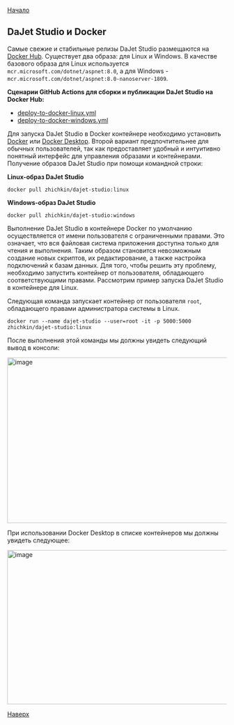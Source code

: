 [Начало](https://github.com/zhichkin/dajet/blob/main/README.md)

## DaJet Studio и Docker

Самые свежие и стабильные релизы DaJet Studio размещаются на [Docker Hub](https://hub.docker.com/r/zhichkin/dajet-studio). Существует два образа: для Linux и Windows. В качестве базового образа для Linux используется ```mcr.microsoft.com/dotnet/aspnet:8.0```, а для Windows - ```mcr.microsoft.com/dotnet/aspnet:8.0-nanoserver-1809```.

**Сценарии GitHub Actions для сборки и публикации DaJet Studio на Docker Hub:**
- [deploy-to-docker-linux.yml](https://github.com/zhichkin/dajet/blob/main/.github/workflows/deploy-to-docker-linux.yml)
- [deploy-to-docker-windows.yml](https://github.com/zhichkin/dajet/blob/main/.github/workflows/deploy-to-docker-windows.yml)

Для запуска DaJet Studio в Docker контейнере необходимо установить [Docker](https://docs.docker.com/engine/install/) или [Docker Desktop](https://docs.docker.com/desktop/). Второй вариант предпочтительнее для обычных пользователей, так как предоставляет удобный и интуитивно понятный интерфейс для управления образами и контейнерами. Получение образов DaJet Studio при помощи командной строки:

**Linuх-образ DaJet Studio**
```
docker pull zhichkin/dajet-studio:linux
```

**Windows-образ DaJet Studio**
```
docker pull zhichkin/dajet-studio:windows
```

Выполнение DaJet Studio в контейнере Docker по умолчанию осуществляется от имени пользователя с ограниченными правами. Это означает, что вся файловая система приложения доступна только для чтения и выполнения. Таким образом становится невозможным создание новых скриптов, их редактирование, а также настройка подключений к базам данных. Для того, чтобы решить эту проблему, необходимо запустить контейнер от пользователя, обладающего соответствующими правами. Рассмотрим пример запуска DaJet Studio в контейнере для Linux.

Следующая команда запускает контейнер от пользователя ```root```, обладающего правами администратора системы в Linux.
```
docker run --name dajet-studio --user=root -it -p 5000:5000 zhichkin/dajet-studio:linux
```

После выполнения этой команды мы должны увидеть следующий вывод в консоли:

<img width="890" height="380" alt="image" src="https://github.com/user-attachments/assets/edfced04-84a8-40e0-b1f7-3d17b38cd0c6" />


При использовании Docker Desktop в списке контейнеров мы должны увидеть следующее:

<img width="997" height="354" alt="image" src="https://github.com/user-attachments/assets/30d7e6bf-2711-4d64-9fa2-ec31565c15ac" />


[Наверх](#dajet-studio-и-docker)
